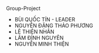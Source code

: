 Group-Project
- BÙI QUỐC TÍN - LEADER
- NGUYỄN ĐẶNG THẢO PHƯƠNG
- LÊ THIỆN NHÂN
- LÂM ĐÌNH NGUYÊN
- NGUYỄN MINH THIỆN
